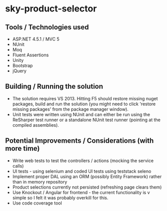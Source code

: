 # sky-product-selector

## Tools / Technologies used

- ASP.NET 4.5.1 / MVC 5
- NUnit
- Moq
- Fluent Assertions
- Unity
- Bootstrap
- jQuery

## Building / Running the solution

- The solution requires VS 2013. Hitting F5 should restore missing nuget packages, build and run the solution (you might need to click 'restore missing packages' from the package manager window).
- Unit tests were written using NUnit and can either be run using the ReSharper test runner or a standalone NUnit test runner (pointing at the compiled assemblies).

## Potential Improvements / Considerations (with more time)

- Write web tests to test the controllers / actions (mocking the service calls)
- UI tests - using selenium and coded UI tests using teststack seleno
- Implement proper DAL using an ORM (possibly Entity Framework) rather than in memory repository
- Product selections currently not persisted (refreshing page clears them)
- Use Knockout / Angular for frontend - the current functionality is v simple so I felt it was probably overkill for this.
- Use code coverage tool